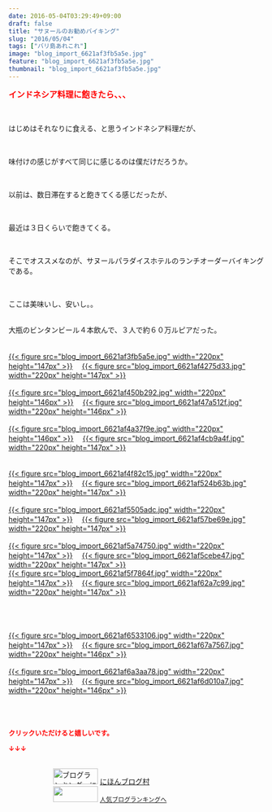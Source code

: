 ```yaml
---
date: 2016-05-04T03:29:49+09:00
draft: false
title: "サヌールのお勧めバイキング"
slug: "2016/05/04"
tags: ["バリ島あれこれ"]
image: "blog_import_6621af3fb5a5e.jpg"
feature: "blog_import_6621af3fb5a5e.jpg"
thumbnail: "blog_import_6621af3fb5a5e.jpg"
---
```

<p><font color="#ff0000" size="3"><strong>インドネシア料理に飽きたら、、、</strong></font></p><br/><p>はじめはそれなりに食える、と思うインドネシア料理だが、</p><br/><p>味付けの感じがすべて同じに感じるのは僕だけだろうか。</p><br/><p>以前は、数日滞在すると飽きてくる感じだったが、</p><br/><p>最近は３日くらいで飽きてくる。</p><br/><p>そこでオススメなのが、サヌールパラダイスホテルのランチオーダーバイキングである。</p><br/><p>ここは美味いし、安いし。。</p><br/><div class="gmail_quote">大瓶のビンタンビール４本飲んで、３人で約６０万ルピアだった。</div><div class="gmail_quote"><br/></div><div class="gmail_quote"><br/></div><div class="gmail_quote"><a href="blog_import_6621af40ee780.jpg">{{< figure src="blog_import_6621af3fb5a5e.jpg" width="220px" height="147px" >}}</a> 　<a href="blog_import_6621af43b3f3f.jpg">{{< figure src="blog_import_6621af4275d33.jpg" width="220px" height="147px" >}}</a> </div><div class="gmail_quote"><br/></div><div class="gmail_quote"><a href="blog_import_6621af465b8ca.jpg">{{< figure src="blog_import_6621af450b292.jpg" width="220px" height="146px" >}}</a> 　<a href="blog_import_6621af48e218d.jpg">{{< figure src="blog_import_6621af47a512f.jpg" width="220px" height="146px" >}}</a> </div><div class="gmail_quote"><br/></div><div class="gmail_quote"><a href="blog_import_6621af4b714a2.jpg">{{< figure src="blog_import_6621af4a37f9e.jpg" width="220px" height="146px" >}}</a> 　<a href="blog_import_6621af4defdfe.jpg">{{< figure src="blog_import_6621af4cb9a4f.jpg" width="220px" height="147px" >}}</a> </div><div class="gmail_quote"><br/></div><div class="gmail_quote"><br/><a href="blog_import_6621af50cf15c.jpg">{{< figure src="blog_import_6621af4f82c15.jpg" width="220px" height="147px" >}}</a> 　<a href="blog_import_6621af538768a.jpg">{{< figure src="blog_import_6621af524b63b.jpg" width="220px" height="147px" >}}</a> <br/><br/><a href="blog_import_6621af5638a47.jpg">{{< figure src="blog_import_6621af5505adc.jpg" width="220px" height="147px" >}}</a> 　<a href="blog_import_6621af58f422f.jpg">{{< figure src="blog_import_6621af57be69e.jpg" width="220px" height="147px" >}}</a> </div><div class="gmail_quote"><br/></div><div class="gmail_quote"><a href="blog_import_6621af5bad5f8.jpg">{{< figure src="blog_import_6621af5a74750.jpg" width="220px" height="147px" >}}</a> 　<a href="blog_import_6621af5e2fda3.jpg">{{< figure src="blog_import_6621af5cebe47.jpg" width="220px" height="147px" >}}</a> <br/></div><div class="gmail_quote"><a href="blog_import_6621af60e8e5f.jpg">{{< figure src="blog_import_6621af5f7864f.jpg" width="220px" height="147px" >}}</a> 　<a href="blog_import_6621af63dbf98.jpg">{{< figure src="blog_import_6621af62a7c99.jpg" width="220px" height="147px" >}}</a> </div><div class="gmail_quote"><br/></div><div class="gmail_quote"><br/></div><div class="gmail_quote"><br/></div><div class="gmail_quote"><br/><a href="blog_import_6621af6669faf.jpg">{{< figure src="blog_import_6621af6533106.jpg" width="220px" height="147px" >}}</a> 　<a href="blog_import_6621af68dc264.jpg">{{< figure src="blog_import_6621af67a7567.jpg" width="220px" height="146px" >}}</a> <br/><br/><a href="blog_import_6621af6b7166f.jpg">{{< figure src="blog_import_6621af6a3aa78.jpg" width="220px" height="147px" >}}</a> 　<a href="blog_import_6621af6e3c194.jpg">{{< figure src="blog_import_6621af6d010a7.jpg" width="220px" height="146px" >}}</a> <br/><br/><br/></div><br/><p><font color="#ff0000" size="2"><strong>クリックいただけると嬉しいです。<br/></strong></font></p><p><font color="#ff0000" size="2"><strong>↓↓↓</strong></font></p><p><br/><a href="ranking.html" target="_blank"><img border="0" alt="ブログランキング・にほんブログ村へ" src="data:image/svg+xml;charset=utf-8,%3Csvg%20xmlns%3D%22http%3A%2F%2Fwww.w3.org%2F2000%2Fsvg%22%20title%3D%22Placeholder%20for%20Images%22%20role%3D%22presentation%22%20viewBox%3D%220%200%2088%2031%22%20%2F%3E" width="88" height="31" data-src="https://img-proxy.blog-video.jp/images?url=http%3A%2F%2Fwww.blogmura.com%2Fimg%2Fwww88_31.gif" style="aspect-ratio: auto 88 / 31;"/><noscript><img border="0" alt="ブログランキング・にほんブログ村へ" src="https://img-proxy.blog-video.jp/images?url=http%3A%2F%2Fwww.blogmura.com%2Fimg%2Fwww88_31.gif" width="88" height="31"></noscript></a> <a href="ranking.html" target="_blank">にほんブログ村</a> <br/><a title="人気ブログランキングへ" href="link.php?1804582"><img border="0" src="data:image/svg+xml;charset=utf-8,%3Csvg%20xmlns%3D%22http%3A%2F%2Fwww.w3.org%2F2000%2Fsvg%22%20title%3D%22Placeholder%20for%20Images%22%20role%3D%22presentation%22%20viewBox%3D%220%200%2088%2031%22%20%2F%3E" width="88" height="31" data-src="https://blog.with2.net/img/banner/banner_22.gif" style="aspect-ratio: auto 88 / 31;"/><noscript><img border="0" src="https://blog.with2.net/img/banner/banner_22.gif" width="88" height="31"></noscript></a> <a style="FONT-SIZE: 12px" href="link.php?1804582">人気ブログランキングへ</a> </p>

